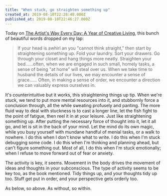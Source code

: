 ```yaml
---
title: "When stuck, go straighten something up"
created_at: 2019-08-10T22:28:48.000Z
published_at: 2019-08-10T22:46:27.000Z
---
```

Today on [The Artist's Way Every Day: A Year of Creative Living](https://www.amazon.com/Artists-Way-Every-Day-Creative/dp/1585427470), this bunch of beautiful words dropped on my lap:

  

> If your head is awhirl an you "cannot think straight," then start by straightening something up. Fold your laundry. Sort your drawers. Go through your closet and hang things more neatly. Straighten your bed......often, when we are engaged in such small, homely tasks, a sense of being "at home" will steal over us. When we take time to husband the details of our lives, we may encounter a sense of grace...... Often, in making a sense of order, we encounter a direction we can valuably express ourselves in.

  

It's counterintuitive but it works, this straightening things up tip. When we're stuck, we tend to put more mental resources into it, and stubbornly force a conclusion through, all the while sweating profusely and panting. The more fluid way to deal with stuckness is to cast a longer line, let the fish fight to the point of fatigue, then reel it in at your leisure. Just like straightening something up. After putting the necessary force of thought into it, let it all go, and let is sit in the back of your mind. Let the mind do its own magic, while you busy yourself with mundane handful of menial tasks, or a walk to nowhere. I do this when I don't know what to write. I do this when I'm stuck debugging some code. I do this when I'm thinking and planning ahead, but can't figure something out. Most of all, I do this when I'm stuck emotionally; when I refuse to move forward out of fear or anxiety.

  

The activity is key, it seems. Movement in the body drives the movement of ideas and thoughts in your subconscious. The type of activity seems to be key too, as the book mentioned. Tidy things up, and your thoughts tidy up too. Stuff get put in order, and your perspective gets orderly too.

  

As below, so above. As without, so within.
